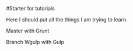 
#Starter for tutorials
<p>Here I should put all the things I am trying to learn.</p>
<p>Master with Grunt</p>
<p>Branch Wgulp with Gulp</p>
